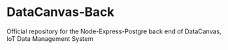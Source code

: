 # DataCanvas-Back
Official repository for the Node-Express-Postgre back end of DataCanvas, IoT Data Management System
